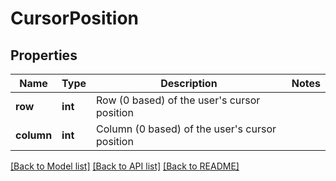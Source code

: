 # CursorPosition


## Properties
Name | Type | Description | Notes
------------ | ------------- | ------------- | -------------
**row** | **int** | Row (0 based) of the user&#39;s cursor position | 
**column** | **int** | Column (0 based) of the user&#39;s cursor position | 

[[Back to Model list]](../README.md#documentation-for-models) [[Back to API list]](../README.md#documentation-for-api-endpoints) [[Back to README]](../README.md)


